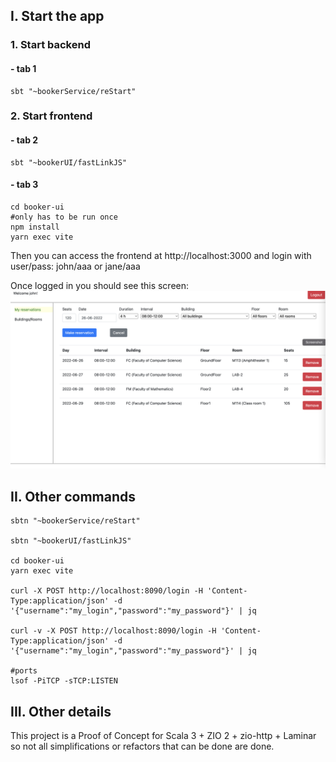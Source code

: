 ## I. Start the app

### 1. Start backend

#### - tab 1

```shell
sbt "~bookerService/reStart"
```

### 2. Start frontend

#### - tab 2

```shell
sbt "~bookerUI/fastLinkJS"
```

#### - tab 3

```shell
cd booker-ui
#only has to be run once
npm install
yarn exec vite
```

Then you can access the frontend at http://localhost:3000
and login with user/pass: john/aaa or jane/aaa

Once logged in you should see this screen:
![](https://github.com/adrianfilip/reservation-booker/blob/master/Screenshots/MyReservationsPage.png?raw=true)

## II. Other commands

```shell
sbtn "~bookerService/reStart"

sbtn "~bookerUI/fastLinkJS"

cd booker-ui
yarn exec vite

curl -X POST http://localhost:8090/login -H 'Content-Type:application/json' -d '{"username":"my_login","password":"my_password"}' | jq

curl -v -X POST http://localhost:8090/login -H 'Content-Type:application/json' -d '{"username":"my_login","password":"my_password"}' | jq

#ports
lsof -PiTCP -sTCP:LISTEN
```

## III. Other details

This project is a Proof of Concept for Scala 3 + ZIO 2 + zio-http + Laminar so not all simplifications or refactors that
can be done are done.
